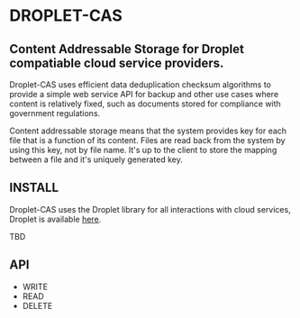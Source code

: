 DROPLET-CAS
===========

## Content Addressable Storage for Droplet compatiable cloud service providers.

Droplet-CAS uses efficient data deduplication checksum algorithms to provide a simple web service API for
backup and other use cases where content is relatively fixed, such as documents stored for compliance
 with government regulations.

Content addressable storage means that the system provides key for each file that is a function of its content.
Files are read back from the system by using this key, not by file name. It's up to the client to store the mapping
between a file and it's uniquely generated key.

## INSTALL

Droplet-CAS uses the Droplet library for all interactions with cloud services, Droplet is available [here](http://github.com/scality/Droplet).

TBD


## API

 * WRITE
 * READ
 * DELETE



